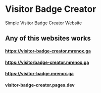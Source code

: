 # Visitor Badge Creator
Simple Visitor Badge Creator Website

## Any of this websites works
#### https://visitor-badge-creator.mrenox.ga
#### https://visitorbadge-creator.mrenox.ga
#### https://visitor-badge.mrenox.ga
#### visitor-badge-creator.pages.dev
